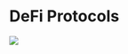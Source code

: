 # DeFi Protocols

![](../../../.gitbook/assets/screencapture-app-enzyme-finance-vault-0x239cfc423d074d7b2e23eb46d5e031ae5ff34060-protocols-2022-07-06-14\_46\_59.png)

